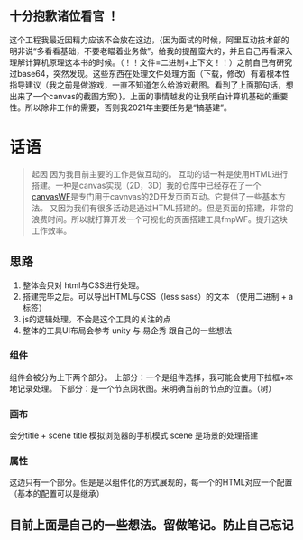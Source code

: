 ## 十分抱歉诸位看官 ！
这个工程我最近因精力应该不会放在这边，{因为面试的时候，阿里互动技术部的明非说“多看看基础，不要老瞄着业务做”。给我的提醒蛮大的，并且自己再看深入理解计算机原理这本书的时候。（！！文件=二进制+上下文！！）之前自己有研究过base64，突然发现。这些东西在处理文件处理方面（下载，修改）有着根本性指导建议（我之前是做游戏，一直不知道怎么给游戏截图。看到了上面那句话，想出来了一个canvas的截图方案）}。上面的事情越发的让我明白计算机基础的重要性。所以除非工作的需要，否则我2021年主要任务是“搞基建”。
# 话语
>起因
>因为我目前主要的工作是做互动的。
>互动的话一种是使用HTML进行搭建。一种是canvas实现（2D，3D）我的仓库中已经存在了一个[canvasWF](https://github.com/soGooday/canvasWF "canvasWF")是专门用于cavnvas的2D开发页面互动。它提供了一些基本方法。
>又因为我们有很多活动是通过HTML搭建的。但是页面的搭建，非常的浪费时间。所以就打算开发一个可视化的页面搭建工具fmpWF。提升这块工作效率。
## 思路
1. 整体会只对 html与CSS进行处理。
2. 搭建完毕之后。可以导出HTML与CSS（less sass）的文本 （使用二进制 + a标签）
3. js的逻辑处理。不会是这个工具的关注的点
4. 整体的工具UI布局会参考 unity 与 易企秀 跟自己的一些想法

### 组件
组件会被分为上下两个部分。
上部分：一个是组件选择，我可能会使用下拉框+本地记录处理。
下部分：是一个节点网状图。来明确当前的节点的位置。（树）

### 画布
会分title + scene 
title  模拟浏览器的手机模式
scene  是场景的处理搭建

### 属性
这边只有一个部分。但是是以组件化的方式展现的，每一个的HTML对应一个配置（基本的配置可以是继承）

## 目前上面是自己的一些想法。留做笔记。防止自己忘记
